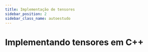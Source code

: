 ```yaml
---
title: Implementação de tensores
sidebar_position: 2
sidebar_class_name: autoestudo
---
```


# Implementando tensores em C++
